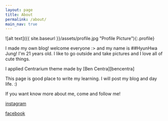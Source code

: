 ```yaml
---
layout: page
title: About
permalink: /about/
main_nav: true
---
```


![alt text]({{ site.baseurl }}/assets/profile.jpg "Profile Picture"){:.profile}


I made my own blog!
welcome everyone :>
and my name is ##HyunHwa Jung! 
I'm 21 years old.
I like to go outside and take pictures and I love all of cute things.

I applied Centrarium theme made by [Ben Centra][bencentra]

This page is good place to write my learning.
I will post my blog and day life. :)


If you want know more about me, come and follow me!


[instagram](https://www.instagram.com/love_inglow)

[facebook](https://www.facebook.com/profile.php?id=100009600046041)



